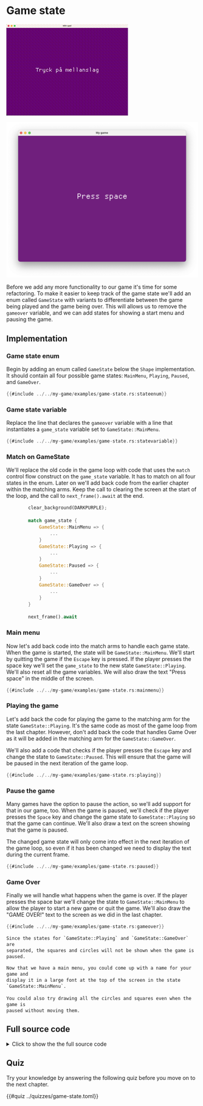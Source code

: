 # Game state

<div class="noprint">

![Screenshot](images/screenshots-web/game-state.gif#center)

</div>
<div class="onlyprint">

![Screenshot](images/screenshots-print/game-state.png#center)

</div>

Before we add any more functionality to our game it's time for some
refactoring. To make it easier to keep track of the game state we'll add an
enum called `GameState` with variants to differentiate between the game being
played and the game being over. This will allows us to remove the `gameover`
variable, and we can add states for showing a start menu and pausing the game.

## Implementation

### Game state enum

Begin by adding an enum called `GameState` below the `Shape` implementation.
It should contain all four possible game states: `MainMenu`, `Playing`,
`Paused`, and `GameOver`.

```rust
{{#include ../../my-game/examples/game-state.rs:stateenum}}
```

### Game state variable

Replace the line that declares the `gameover` variable with a line that
instantiates a `game_state` variable set to `GameState::MainMenu`.

```rust
{{#include ../../my-game/examples/game-state.rs:statevariable}}
```

### Match on GameState

We'll replace the old code in the game loop with code that uses the `match`
control flow construct on the `game_state` variable. It has to match on all
four states in the enum. Later on we'll add back code from the earlier chapter
within the matching arms. Keep the call to clearing the screen at the start of
the loop, and the call to `next_frame().await` at the end.

```rust [hl,3-16]
        clear_background(DARKPURPLE);

        match game_state {
            GameState::MainMenu => {
                ...
            }
            GameState::Playing => {
                ...
            }
            GameState::Paused => {
                ...
            }
            GameState::GameOver => {
                ...
            }
        }

        next_frame().await
```

### Main menu

Now let's add back code into the match arms to handle each game state. When
the game is started, the state will be `GameState::MainMenu`. We'll start by
quitting the game if the `Escape` key is pressed. If the player presses the
space key we'll set the `game_state` to the new state `GameState::Playing`.
We'll also reset all the game variables. We will also draw the text "Press
space" in the middle of the screen.

```rust
{{#include ../../my-game/examples/game-state.rs:mainmenu}}
```

### Playing the game

Let's add back the code for playing the game to the matching arm for the state
`GameState::Playing`. It's the same code as most of the game loop from the
last chapter. However, don't add back the code that handles Game Over as it
will be added in the matching arm for the `GameState::GameOver`.

We'll also add a code that checks if the player presses the `Escape` key and
change the state to `GameState::Paused`. This will ensure that the game will
be paused in the next iteration of the game loop.

```rust [hl,1,24-26,108]
{{#include ../../my-game/examples/game-state.rs:playing}}
```

### Pause the game

Many games have the option to pause the action, so we'll add support for that
in our game, too. When the game is paused, we'll check if the player presses
the `Space` key and change the game state to `GameState::Playing` so that the
game can continue. We'll also draw a text on the screen showing that the game
is paused.

The changed game state will only come into effect in the next iteration of the
game loop, so even if it has been changed we need to display the text during
the current frame.

```rust
{{#include ../../my-game/examples/game-state.rs:paused}}
```

### Game Over

Finally we will handle what happens when the game is over. If the player
presses the space bar we'll change the state to `GameState::MainMenu` to allow
the player to start a new game or quit the game. We'll also draw the "GAME
OVER!" text to the screen as we did in the last chapter.

```rust
{{#include ../../my-game/examples/game-state.rs:gameover}}
```

```admonish note title="Please note!"
Since the states for `GameState::Playing` and `GameState::GameOver` are
separated, the squares and circles will not be shown when the game is paused.
```

```admonish tip title="Challenge" class="challenge"
Now that we have a main menu, you could come up with a name for your game and
display it in a large font at the top of the screen in the state
`GameState::MainMenu`.

You could also try drawing all the circles and squares even when the game is
paused without moving them.
```

<div class="noprint">

## Full source code

<details>
  <summary>Click to show the the full source code</summary>

```rust
{{#include ../../my-game/examples/game-state.rs:all}}
```
</details>
</div>

<div class="noprint">

## Quiz

Try your knowledge by answering the following quiz before you move on to the
next chapter.

{{#quiz ../quizzes/game-state.toml}}

</div>
